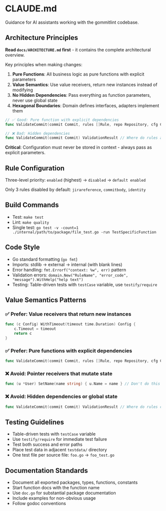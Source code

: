 # CLAUDE.md

Guidance for AI assistants working with the gommitlint codebase.

## Architecture Principles

**Read `docs/ARCHITECTURE.md` first** - it contains the complete architectural overview.

Key principles when making changes:

1. **Pure Functions**: All business logic as pure functions with explicit parameters
2. **Value Semantics**: Use value receivers, return new instances instead of modifying
3. **No Hidden Dependencies**: Pass everything as function parameters, never use global state
4. **Hexagonal Boundaries**: Domain defines interfaces, adapters implement them

```go
// ✅ Good: Pure function with explicit dependencies
func ValidateCommit(commit Commit, rules []Rule, repo Repository, cfg Config) ValidationResult

// ❌ Bad: Hidden dependencies 
func ValidateCommit(commit Commit) ValidationResult // Where do rules and config come from?
```

**Critical**: Configuration must never be stored in context - always pass as explicit parameters.

## Rule Configuration

Three-level priority: `enabled` (highest) → `disabled` → `default enabled`

Only 3 rules disabled by default: `jirareference`, `commitbody`, `identity`

## Build Commands

- Test: `make test`
- Lint: `make quality`
- Single test: `go test -v -count=1 ./internal/path/to/package/file_test.go -run TestSpecificFunction`

## Code Style

- Go standard formatting (`go fmt`)
- Imports: stdlib → external → internal (with blank lines)
- Error handling: `fmt.Errorf("context: %w", err)` pattern
- Validation errors: `domain.New("RuleName", "error_code", "message").WithHelp("help text")`
- Testing: Table-driven tests with `testCase` variable, use `testify/require`

## Value Semantics Patterns

### ✅ Prefer: Value receivers that return new instances
```go
func (c Config) WithTimeout(timeout time.Duration) Config {
    c.Timeout = timeout
    return c
}
```

### ✅ Prefer: Pure functions with explicit dependencies  
```go
func ValidateCommit(commit Commit, rules []Rule, repo Repository, cfg Config) ValidationResult
```

### ❌ Avoid: Pointer receivers that mutate state
```go
func (u *User) SetName(name string) { u.Name = name } // Don't do this
```

### ❌ Avoid: Hidden dependencies or global state
```go
func ValidateCommit(commit Commit) ValidationResult // Where do rules come from?
```

## Testing Guidelines

- Table-driven tests with `testCase` variable
- Use `testify/require` for immediate test failure
- Test both success and error paths
- Place test data in adjacent `testdata/` directory
- One test file per source file: `foo.go` → `foo_test.go`

## Documentation Standards

- Document all exported packages, types, functions, constants
- Start function docs with the function name
- Use `doc.go` for substantial package documentation
- Include examples for non-obvious usage
- Follow godoc conventions
